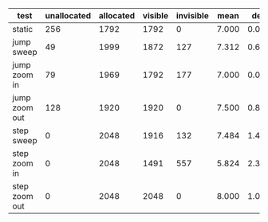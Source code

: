 test            | unallocated   | allocated | visible   | invisible | mean  | dev
----------------|---------------|-----------|-----------|-----------|-------|-------
static          | 256           | 1792      | 1792      | 0         | 7.000 | 0.000
jump sweep      | 49            | 1999      | 1872      | 127       | 7.312 | 0.658
jump zoom in    | 79            | 1969      | 1792      | 177       | 7.000 | 0.000
jump zoom out   | 128           | 1920      | 1920      | 0         | 7.500 | 0.866
step sweep      | 0             | 2048      | 1916      | 132       | 7.484 | 1.482
step zoom in    | 0             | 2048      | 1491      | 557       | 5.824 | 2.371
step zoom out   | 0             | 2048      | 2048      | 0         | 8.000 | 1.031
